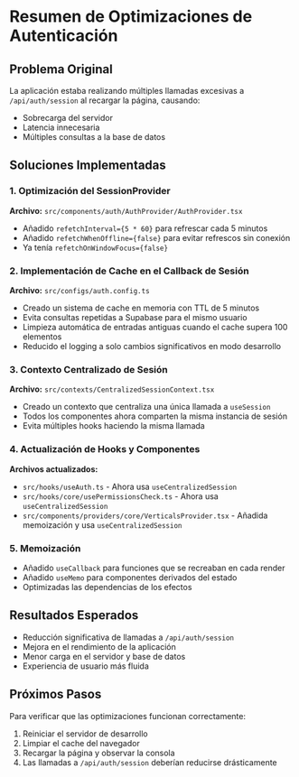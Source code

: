# Resumen de Optimizaciones de Autenticación

## Problema Original
La aplicación estaba realizando múltiples llamadas excesivas a `/api/auth/session` al recargar la página, causando:
- Sobrecarga del servidor
- Latencia innecesaria
- Múltiples consultas a la base de datos

## Soluciones Implementadas

### 1. Optimización del SessionProvider
**Archivo:** `src/components/auth/AuthProvider/AuthProvider.tsx`
- Añadido `refetchInterval={5 * 60}` para refrescar cada 5 minutos
- Añadido `refetchWhenOffline={false}` para evitar refrescos sin conexión
- Ya tenía `refetchOnWindowFocus={false}`

### 2. Implementación de Cache en el Callback de Sesión
**Archivo:** `src/configs/auth.config.ts`
- Creado un sistema de cache en memoria con TTL de 5 minutos
- Evita consultas repetidas a Supabase para el mismo usuario
- Limpieza automática de entradas antiguas cuando el cache supera 100 elementos
- Reducido el logging a solo cambios significativos en modo desarrollo

### 3. Contexto Centralizado de Sesión
**Archivo:** `src/contexts/CentralizedSessionContext.tsx`
- Creado un contexto que centraliza una única llamada a `useSession`
- Todos los componentes ahora comparten la misma instancia de sesión
- Evita múltiples hooks haciendo la misma llamada

### 4. Actualización de Hooks y Componentes
**Archivos actualizados:**
- `src/hooks/useAuth.ts` - Ahora usa `useCentralizedSession`
- `src/hooks/core/usePermissionsCheck.ts` - Ahora usa `useCentralizedSession`
- `src/components/providers/core/VerticalsProvider.tsx` - Añadida memoización y usa `useCentralizedSession`

### 5. Memoización
- Añadido `useCallback` para funciones que se recreaban en cada render
- Añadido `useMemo` para componentes derivados del estado
- Optimizadas las dependencias de los efectos

## Resultados Esperados
- Reducción significativa de llamadas a `/api/auth/session`
- Mejora en el rendimiento de la aplicación
- Menor carga en el servidor y base de datos
- Experiencia de usuario más fluida

## Próximos Pasos
Para verificar que las optimizaciones funcionan correctamente:
1. Reiniciar el servidor de desarrollo
2. Limpiar el cache del navegador
3. Recargar la página y observar la consola
4. Las llamadas a `/api/auth/session` deberían reducirse drásticamente